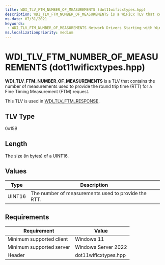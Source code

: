 ```yaml
---
title: WDI_TLV_FTM_NUMBER_OF_MEASUREMENTS (dot11wificxtypes.hpp)
description: WDI_TLV_FTM_NUMBER_OF_MEASUREMENTS is a WiFiCx TLV that contains the number of measurements used to provide the round trip time (RTT) for a Fine Timing Measurement (FTM) request.
ms.date: 07/31/2021
keywords:
 - WDI_TLV_FTM_NUMBER_OF_MEASUREMENTS Network Drivers Starting with Windows Vista
ms.localizationpriority: medium
---
```


# WDI_TLV_FTM_NUMBER_OF_MEASUREMENTS (dot11wificxtypes.hpp)

**WDI_TLV_FTM_NUMBER_OF_MEASUREMENTS** is a TLV that contains the number of measurements used to provide the round trip time (RTT) for a Fine Timing Measurement (FTM) request.

This TLV is used in [WDI_TLV_FTM_RESPONSE](wdi-tlv-ftm-response.md).

## TLV Type

0x15B

## Length

The size (in bytes) of a UINT16.

## Values

| Type | Description |
| --- | --- |
| UINT16 | The number of measurements used to provide the RTT. |

## Requirements

|Requirement|Value|
|--- |--- |
|Minimum supported client|Windows 11|
|Minimum supported server|Windows Server 2022|
|Header|dot11wificxtypes.hpp|

